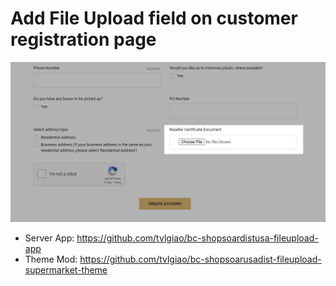 # Add File Upload field on customer registration page

![Signup Form File Upload](img/singup-form-file-upload.png)

- Server App: https://github.com/tvlgiao/bc-shopsoardistusa-fileupload-app
- Theme Mod: https://github.com/tvlgiao/bc-shopsoarusadist-fileupload-supermarket-theme

